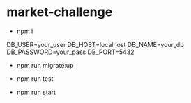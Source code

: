 # market-challenge

<!-- buenas! pasos a seguir para que funcione el repo -->

- npm i

<!-- recordar agregar un archivo .env con las siguientes variables -->

DB_USER=your_user
DB_HOST=localhost
DB_NAME=your_db
DB_PASSWORD=your_pass
DB_PORT=5432

<!-- correr migraciones! -->

- npm run migrate:up

<!-- para correr los test -->

- npm run test

<!-- por ultimo para probar desde curl/postman/etc -->

- npm run start

<!-- listo!  -->
